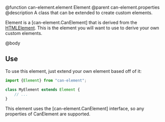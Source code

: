 @function can-element.element Element
@parent can-element.properties
@description A class that can be extended to create custom elements.

Element is a [can-element.CanElement] that is derived from the [HTMLElement](https://developer.mozilla.org/en-US/docs/Web/API/HTMLElement). This is the element you will want to use to derive your own custom elements.

@body

## Use

To use this element, just extend your own element based off of it:

```js
import {Element} from "can-element";

class MyElement extends Element {
	// ...
}
```

This element uses the [can-element.CanElement] interface, so any properties of CanElement are supported.
